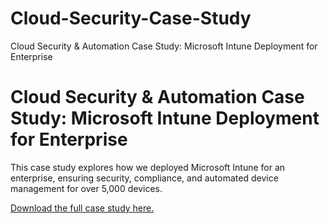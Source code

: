 # Cloud-Security-Case-Study
Cloud Security &amp; Automation Case Study: Microsoft Intune Deployment for Enterprise
# Cloud Security & Automation Case Study: Microsoft Intune Deployment for Enterprise

This case study explores how we deployed Microsoft Intune for an enterprise, ensuring security, compliance, and automated device management for over 5,000 devices. 

[Download the full case study here.](./Cloud%20Security%20&%20Automation%20Case%20Study_%20Microsoft%20Intune%20Deployment%20for%20Enterprise.pdf)
